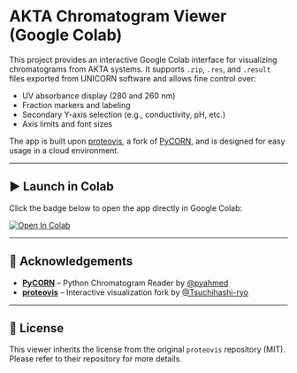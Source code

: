 # AKTA Chromatogram Viewer (Google Colab)

This project provides an interactive Google Colab interface for visualizing chromatograms from AKTA systems. It supports `.zip`, `.res`, and `.result` files exported from UNICORN software and allows fine control over:

- UV absorbance display (280 and 260 nm)
- Fraction markers and labeling
- Secondary Y-axis selection (e.g., conductivity, pH, etc.)
- Axis limits and font sizes

The app is built upon [proteovis](https://github.com/Tsuchihashi-ryo/proteovis), a fork of [PyCORN](https://github.com/pyahmed/PyCORN), and is designed for easy usage in a cloud environment.

---

## ▶️ Launch in Colab

Click the badge below to open the app directly in Google Colab:

[![Open In Colab](https://colab.research.google.com/assets/colab-badge.svg)](https://colab.research.google.com/github/josocjo/Colab-akta-chromatogram-viewer/blob/master/interactive_chromatogram_viewer.ipynb)

---

## 🔗 Acknowledgements

- **[PyCORN](https://github.com/pyahmed/PyCORN)** – Python Chromatogram Reader by [@pyahmed](https://github.com/pyahmed)
- **[proteovis](https://github.com/Tsuchihashi-ryo/proteovis)** – Interactive visualization fork by [@Tsuchihashi-ryo](https://github.com/Tsuchihashi-ryo)

---

## 📝 License

This viewer inherits the license from the original `proteovis` repository (MIT). Please refer to their repository for more details.

